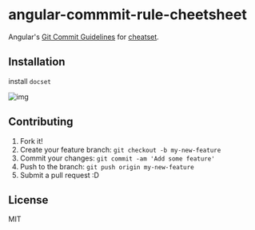 # angular-commmit-rule-cheetsheet

Angular's [Git Commit Guidelines](https://github.com/angular/angular.js/blob/master/DEVELOPERS.md#-git-commit-guidelines " Git Commit Guidelines") for [cheatset](https://github.com/Kapeli/cheatset "cheatset").

## Installation

install `docset`

![img](http://monosnap.com/image/0sq8gD1QbLEXh8e254AuQLT5W2g1nt.png)


## Contributing

1. Fork it!
2. Create your feature branch: `git checkout -b my-new-feature`
3. Commit your changes: `git commit -am 'Add some feature'`
4. Push to the branch: `git push origin my-new-feature`
5. Submit a pull request :D

## License

MIT
